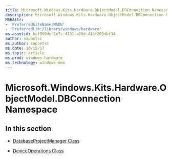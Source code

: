 ```yaml
---
title: Microsoft.Windows.Kits.Hardware.ObjectModel.DBConnection Namespace
description: Microsoft.Windows.Kits.Hardware.ObjectModel.DBConnection Namespace
MSHAttr:
- 'PreferredSiteName:MSDN'
- 'PreferredLib:/library/windows/hardware'
ms.assetid: bcf990de-1e7c-4131-a25d-41bf205dbf34
author: sapaetsc
ms.author: sapaetsc
ms.date: 10/15/17
ms.topic: article
ms.prod: windows-hardware
ms.technology: windows-oem
---
```


# Microsoft.Windows.Kits.Hardware.ObjectModel.DBConnection Namespace


## <span id="In_this_section"></span><span id="in_this_section"></span><span id="IN_THIS_SECTION"></span>In this section


-   [DatabaseProjectManager Class](databaseprojectmanager-class.md)

-   [DeviceOperations Class](deviceoperations-class.md)

 

 






